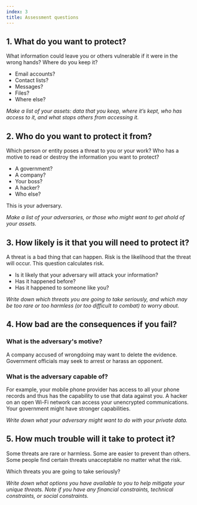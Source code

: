 ```yaml
---
index: 3
title: Assessment questions
---
```

## 1. What do you want to protect?

What information could leave you or others vulnerable if it were in the wrong hands? Where do you keep it? 

* Email accounts?
* Contact lists? 
* Messages? 
* Files? 
* Where else?

*Make a list of your assets: data that you keep, where it’s kept, who has access to it, and what stops others from accessing it.* 

## 2. Who do you want to protect it from?

Which person or entity poses a threat to you or your work? Who has a motive to read or destroy the information you want to protect?

* A government?
* A company?  
* Your boss?
* A hacker?
* Who else? 

This is your adversary.  

*Make a list of your adversaries, or those who might want to get ahold of your assets.* 

## 3. How likely is it that you will need to protect it?

A threat is a bad thing that can happen. Risk is the likelihood that the threat will occur. This question calculates risk. 

* Is it likely that your adversary will attack your information?
* Has it happened before?
* Has it happened to someone like you? 

*Write down which threats you are going to take seriously, and which may be too rare or too harmless (or too difficult to combat) to worry about.*

## 4. How bad are the consequences if you fail?

### What is the adversary's motive?  

A company accused of wrongdoing may want to delete the evidence. Government officials may seek to arrest or harass an opponent.

### What is the adversary capable of?  

For example, your mobile phone provider has access to all your phone records and thus has the capability to use that data against you. A hacker on an open Wi-Fi network can access your unencrypted communications. Your government might have stronger capabilities. 

*Write down what your adversary might want to do with your private data.*

## 5. How much trouble will it take to protect it?

Some threats are rare or harmless. Some are easier to prevent than others. Some people find certain threats unacceptable no matter what the risk. 

Which threats you are going to take seriously?

*Write down what options you have available to you to help mitigate your unique threats. Note if you have any financial constraints, technical constraints, or social constraints.*